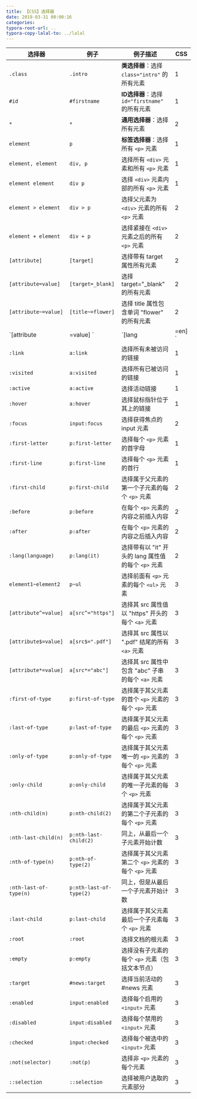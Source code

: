 ```yaml
---
title: 【CSS】选择器
date: 2019-03-31 00:00:16
categories:
typora-root-url: ..
typora-copy-lalal-to: ../lalal
---
```


| 选择器                  | 例子                    | 例子描述                               | CSS |
|----------------------|-----------------------|------------------------------------|-----|
| `.class              ` | `.intro               ` | **类选择器**：选择 `class="intro"` 的所有元素            | 1   |
| `#id                 ` | `#firstname           ` | **ID选择器**：选择 `id="firstname"` 的所有元素           | 1   |
| `*                   ` | `*                    ` |**通用选择器**：选择所有元素                            | 2   |
| `element             ` | `p                    ` | **标签选择器**：选择所有 `<p>` 元素                       | 1   |
| `element, element     ` | `div, p                ` | 选择所有 `<div>` 元素和所有 `<p>` 元素           | 1   |
| `element element     ` | `div p                ` | 选择 `<div>` 元素内部的所有 `<p>` 元素           | 1   |
| `element > element     ` | `div > p                ` | 选择父元素为 `<div>` 元素的所有 `<p>` 元素         | 2   |
| `element + element     ` | `div + p                ` | 选择紧接在 `<div>` 元素之后的所有 `<p>` 元素        | 2   |
| `[attribute]         ` | `[target]             ` | 选择带有 target 属性所有元素                | 2   |
| `[attribute=value]   ` | `[target=_blank]      ` | 选择 target="_blank" 的所有元素          | 2   |
| `[attribute~=value]  ` | `[title~=flower]      ` | 选择 title 属性包含单词 "flower" 的所有元素    | 2   |
| `[attribute|=value]  ` | `[lang|=en]           ` | 选择 lang 属性值以 "en" 开头的所有元素         | 2   |
| `:link               ` | `a:link               ` | 选择所有未被访问的链接                       | 1   |
| `:visited            ` | `a:visited            ` | 选择所有已被访问的链接                       | 1   |
| `:active             ` | `a:active             ` | 选择活动链接                            | 1   |
| `:hover              ` | `a:hover              ` | 选择鼠标指针位于其上的链接                     | 1   |
| `:focus              ` | `input:focus          ` | 选择获得焦点的 input 元素                  | 2   |
| `:first-letter       ` | `p:first-letter       ` | 选择每个 `<p>` 元素的首字母                   | 1   |
| `:first-line         ` | `p:first-line         ` | 选择每个 `<p>` 元素的首行                    | 1   |
| `:first-child        ` | `p:first-child        ` | 选择属于父元素的第一个子元素的每个 `<p>` 元素          | 2   |
| `:before             ` | `p:before             ` | 在每个 `<p>` 元素的内容之前插入内容               | 2   |
| `:after              ` | `p:after              ` | 在每个 `<p>` 元素的内容之后插入内容               | 2   |
| `:lang(language)     ` | `p:lang(it)           ` | 选择带有以 "it" 开头的 lang 属性值的每个 `<p>` 元素 | 2   |
| `element1~element2   ` | `p~ul                 ` | 选择前面有 `<p>` 元素的每个 `<ul>` 元素           | 3   |
| `[attribute^=value]  ` | `a[src^="https"]      ` | 选择其 src 属性值以 "https" 开头的每个 `<a>` 元素 | 3   |
| `[attribute$=value]  ` | `a[src$=".pdf"]       ` | 选择其 src 属性以 ".pdf" 结尾的所有 `<a>` 元素   | 3   |
| `[attribute*=value]  ` | `a[src*="abc"]        ` | 选择其 src 属性中包含 "abc" 子串的每个 `<a>` 元素  | 3   |
| `:first-of-type      ` | `p:first-of-type      ` | 选择属于其父元素的首个 `<p>` 元素的每个 `<p>` 元素      | 3   |
| `:last-of-type       ` | `p:last-of-type       ` | 选择属于其父元素的最后 `<p>` 元素的每个 `<p>` 元素      | 3   |
| `:only-of-type       ` | `p:only-of-type       ` | 选择属于其父元素唯一的 `<p>` 元素的每个 `<p>` 元素      | 3   |
| `:only-child         ` | `p:only-child         ` | 选择属于其父元素的唯一子元素的每个 `<p>` 元素          | 3   |
| `:nth-child(n)       ` | `p:nth-child(2)       ` | 选择属于其父元素的第二个子元素的每个 `<p>` 元素         | 3   |
| `:nth-last-child(n)  ` | `p:nth-last-child(2)  ` | 同上，从最后一个子元素开始计数                   | 3   |
| `:nth-of-type(n)     ` | `p:nth-of-type(2)     ` | 选择属于其父元素第二个 `<p>` 元素的每个 `<p>` 元素      | 3   |
| `:nth-last-of-type(n)` | `p:nth-last-of-type(2)` | 同上，但是从最后一个子元素开始计数                 | 3   |
| `:last-child         ` | `p:last-child         ` | 选择属于其父元素最后一个子元素每个 `<p>` 元素          | 3   |
| `:root              ` | `:root                ` | 选择文档的根元素                          | 3   |
| `:empty              ` | `p:empty              ` | 选择没有子元素的每个 `<p>` 元素（包括文本节点）         | 3   |
| `:target             ` | `#news:target         ` | 选择当前活动的 #news 元素                  | 3   |
| `:enabled            ` | `input:enabled        ` | 选择每个启用的 `<input>` 元素                | 3   |
| `:disabled           ` | `input:disabled       ` | 选择每个禁用的 `<input>` 元素                 | 3   |
| `:checked            ` | `input:checked        ` | 选择每个被选中的 `<input>` 元素               | 3   |
| `:not(selector)      ` | `:not(p)              ` | 选择非 `<p>` 元素的每个元素                   | 3   |
| `::selection         ` | `::selection          ` | 选择被用户选取的元素部分                      | 3   |

